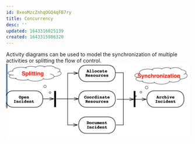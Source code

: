 ```yaml
---
id: BxeoMzcZnhqOGQ4qFB7ry
title: Concurrency
desc: ''
updated: 1643316025139
created: 1643315986320
---
```


Activity diagrams can be used to model the synchronization of multiple activities or splitting the flow of control.
![](/assets/images/2022-01-27-13-40-23.png)